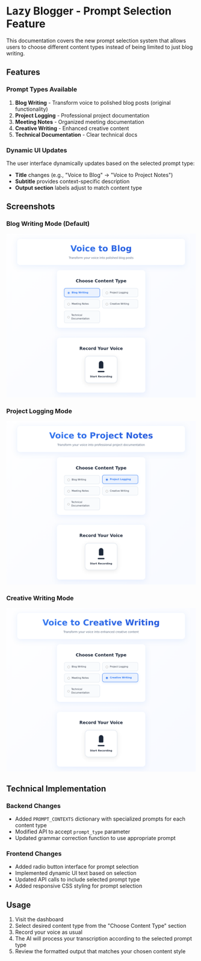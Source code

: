 # Lazy Blogger - Prompt Selection Feature

This documentation covers the new prompt selection system that allows users to choose different content types instead of being limited to just blog writing.

## Features

### Prompt Types Available

1. **Blog Writing** - Transform voice to polished blog posts (original functionality)
2. **Project Logging** - Professional project documentation 
3. **Meeting Notes** - Organized meeting documentation
4. **Creative Writing** - Enhanced creative content
5. **Technical Documentation** - Clear technical docs

### Dynamic UI Updates

The user interface dynamically updates based on the selected prompt type:

- **Title** changes (e.g., "Voice to Blog" → "Voice to Project Notes")
- **Subtitle** provides context-specific description
- **Output section** labels adjust to match content type

## Screenshots

### Blog Writing Mode (Default)
![Blog Writing UI](screenshots/prompt-selection-ui-blog.png)

### Project Logging Mode
![Project Logging UI](screenshots/prompt-selection-ui-project.png)

### Creative Writing Mode
![Creative Writing UI](screenshots/prompt-selection-ui-creative.png)

## Technical Implementation

### Backend Changes
- Added `PROMPT_CONTEXTS` dictionary with specialized prompts for each content type
- Modified API to accept `prompt_type` parameter
- Updated grammar correction function to use appropriate prompt

### Frontend Changes
- Added radio button interface for prompt selection
- Implemented dynamic UI text based on selection
- Updated API calls to include selected prompt type
- Added responsive CSS styling for prompt selection

## Usage

1. Visit the dashboard
2. Select desired content type from the "Choose Content Type" section
3. Record your voice as usual
4. The AI will process your transcription according to the selected prompt type
5. Review the formatted output that matches your chosen content style